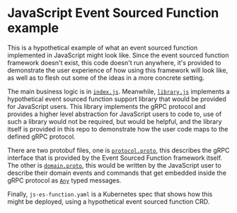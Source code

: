 # JavaScript Event Sourced Function example

This is a hypothetical example of what an event sourced function implemented in JavaScript might look like. Since the event sourced function framework doesn't exist, this code doesn't run anywhere, it's provided to demonstrate the user experience of how using this framework will look like, as well as to flesh out some of the ideas in a more concrete setting.

The main business logic is in [`index.js`](index.js). Meanwhile, [`library.js`](library.js) implements a hypothetical event sourced function support library that would be provided for JavaScript users. This library implements the gRPC protocol and provides a higher level abstraction for JavaScript users to code to, use of such a library would not be required, but would be helpful, and the library itself is provided in this repo to demonstrate how the user code maps to the defined gRPC protocol.

There are two protobuf files, one is [`protocol.proto`](protocol.proto), this describes the gRPC interface that is provided by the Event Sourced Function framework itself. The other is [`domain.proto`](domain.proto), this would be written by the JavaScript user to describe their domain events and commands that get embedded inside the gRPC protocol as [`Any`](https://developers.google.com/protocol-buffers/docs/proto3#any) typed messages.

Finally, `js-es-function.yaml` is a Kubernetes spec that shows how this might be deployed, using a hypothetical event sourced function CRD.